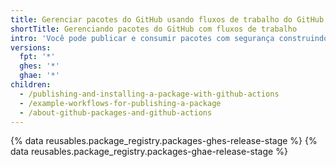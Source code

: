 ```yaml
---
title: Gerenciar pacotes do GitHub usando fluxos de trabalho do GitHub Actions
shortTitle: Gerenciando pacotes do GitHub com fluxos de trabalho
intro: 'Você pode publicar e consumir pacotes com segurança construindo fluxos de trabalho personalizados que também podem criar, testar e implantar seu código.'
versions:
  fpt: '*'
  ghes: '*'
  ghae: '*'
children:
  - /publishing-and-installing-a-package-with-github-actions
  - /example-workflows-for-publishing-a-package
  - /about-github-packages-and-github-actions
---
```


{% data reusables.package_registry.packages-ghes-release-stage %}
{% data reusables.package_registry.packages-ghae-release-stage %}
